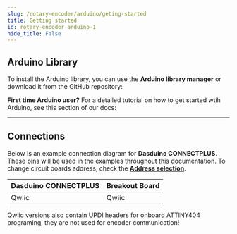 ```yaml
---
slug: /rotary-encoder/arduino/geting-started 
title: Getting started
id: rotary-encoder-arduino-1 
hide_title: False
---
```


## Arduino Library

To install the Arduino library, you can use the **Arduino library manager** or download it from the GitHub repository:
<QuickLink  
  title="Rotary encoder with Qwiic Arduino library"  
  description="Rotary encoder with Qwiic Arduino library by Soldered"  
  url="https://github.com/SolderedElectronics/Soldered-Rotary-Encoder-With-easyC-Arduino-Library"  
/>  


<InfoBox>

**First time Arduino user?** For a detailed tutorial on how to get started wtih Arduino, see this section of our docs:

<QuickLink  
  title="Getting started with Arduino"  
  description="A full, comprehensive tutorial on how to fully set up and upload code for the first time on an Arduino board, from scratch!"  
  url="/documentation/arduino/quick-start-guide"  
/>  

</InfoBox>

---

## Connections

Below is an example connection diagram for **Dasduino CONNECTPLUS**. These pins will be used in the examples throughout this documentation. To change circuit boards address, check the [**Address selection**](/documentation/rotary-encoder/hardware#address-selection).

| **Dasduino CONNECTPLUS** | **Breakout Board** |
| ------------------------ | ------------------ |
| Qwiic                    | Qwiic              |

<InfoBox> Qwiic versions also contain UPDI headers for onboard ATTINY404 programing, they are not used for encoder communication! </InfoBox>